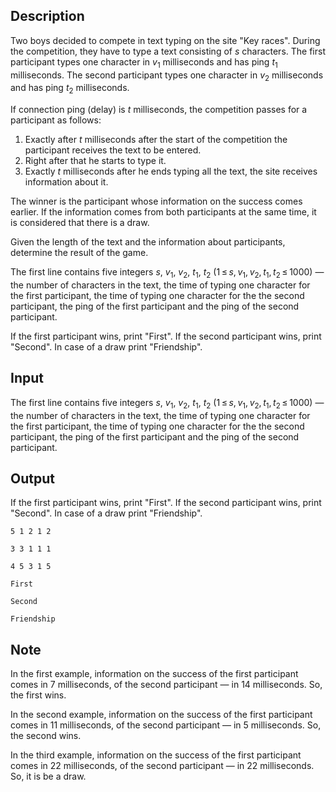 ## Description

<div><p>Two boys decided to compete in text typing on the site "Key races". During the competition, they have to type a text consisting of <span class="tex-span"><i>s</i></span> characters. The first participant types one character in <span class="tex-span"><i>v</i><sub class="lower-index">1</sub></span> milliseconds and has ping <span class="tex-span"><i>t</i><sub class="lower-index">1</sub></span> milliseconds. The second participant types one character in <span class="tex-span"><i>v</i><sub class="lower-index">2</sub></span> milliseconds and has ping <span class="tex-span"><i>t</i><sub class="lower-index">2</sub></span> milliseconds.</p><p>If connection ping (delay) is <span class="tex-span"><i>t</i></span> milliseconds, the competition passes for a participant as follows: </p><ol> <li> Exactly after <span class="tex-span"><i>t</i></span> milliseconds after the start of the competition the participant receives the text to be entered. </li><li> Right after that he starts to type it. </li><li> Exactly <span class="tex-span"><i>t</i></span> milliseconds after he ends typing all the text, the site receives information about it. </li></ol><p>The winner is the participant whose information on the success comes earlier. If the information comes from both participants at the same time, it is considered that there is a draw.</p><p>Given the length of the text and the information about participants, determine the result of the game.</p></div><div class="input-specification"><p>The first line contains five integers <span class="tex-span"><i>s</i></span>, <span class="tex-span"><i>v</i><sub class="lower-index">1</sub></span>, <span class="tex-span"><i>v</i><sub class="lower-index">2</sub></span>, <span class="tex-span"><i>t</i><sub class="lower-index">1</sub></span>, <span class="tex-span"><i>t</i><sub class="lower-index">2</sub></span> (<span class="tex-span">1 ≤ <i>s</i>, <i>v</i><sub class="lower-index">1</sub>, <i>v</i><sub class="lower-index">2</sub>, <i>t</i><sub class="lower-index">1</sub>, <i>t</i><sub class="lower-index">2</sub> ≤ 1000</span>)&nbsp;— the number of characters in the text, the time of typing one character for the first participant, the time of typing one character for the the second participant, the ping of the first participant and the ping of the second participant.</p></div><div class="output-specification"><p>If the first participant wins, print "<span class="tex-font-style-tt">First</span>". If the second participant wins, print "<span class="tex-font-style-tt">Second</span>". In case of a draw print "<span class="tex-font-style-tt">Friendship</span>".</p></div>

## Input

<p>The first line contains five integers <span class="tex-span"><i>s</i></span>, <span class="tex-span"><i>v</i><sub class="lower-index">1</sub></span>, <span class="tex-span"><i>v</i><sub class="lower-index">2</sub></span>, <span class="tex-span"><i>t</i><sub class="lower-index">1</sub></span>, <span class="tex-span"><i>t</i><sub class="lower-index">2</sub></span> (<span class="tex-span">1 ≤ <i>s</i>, <i>v</i><sub class="lower-index">1</sub>, <i>v</i><sub class="lower-index">2</sub>, <i>t</i><sub class="lower-index">1</sub>, <i>t</i><sub class="lower-index">2</sub> ≤ 1000</span>)&nbsp;— the number of characters in the text, the time of typing one character for the first participant, the time of typing one character for the the second participant, the ping of the first participant and the ping of the second participant.</p>

## Output

<p>If the first participant wins, print "<span class="tex-font-style-tt">First</span>". If the second participant wins, print "<span class="tex-font-style-tt">Second</span>". In case of a draw print "<span class="tex-font-style-tt">Friendship</span>".</p>





```input1
5 1 2 1 2

```




```input2
3 3 1 1 1

```




```input3
4 5 3 1 5

```




```output1
First

```




```output2
Second

```




```output3
Friendship

```



## Note

<p>In the first example, information on the success of the first participant comes in <span class="tex-span">7</span> milliseconds, of the second participant&nbsp;— in <span class="tex-span">14</span> milliseconds. So, the first wins.</p><p>In the second example, information on the success of the first participant comes in <span class="tex-span">11</span> milliseconds, of the second participant&nbsp;— in <span class="tex-span">5</span> milliseconds. So, the second wins.</p><p>In the third example, information on the success of the first participant comes in <span class="tex-span">22</span> milliseconds, of the second participant&nbsp;— in <span class="tex-span">22</span> milliseconds. So, it is be a draw.</p>
